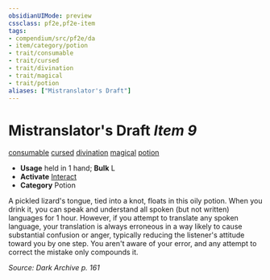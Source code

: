 ```yaml
---
obsidianUIMode: preview
cssclass: pf2e,pf2e-item
tags:
- compendium/src/pf2e/da
- item/category/potion
- trait/consumable
- trait/cursed
- trait/divination
- trait/magical
- trait/potion
aliases: ["Mistranslator's Draft"]
---
```

# Mistranslator's Draft *Item 9*  
[consumable](/rules/traits/consumable.md)  [cursed](/rules/traits/cursed-gmg.md)  [divination](/rules/traits/divination.md)  [magical](/rules/traits/magical.md)  [potion](/rules/traits/potion.md)  

- **Usage** held in 1 hand; **Bulk** L
- **Activate** [Interact](/rules/actions/interact.md)
- **Category** Potion

A pickled lizard's tongue, tied into a knot, floats in this oily potion. When you drink it, you can speak and understand all spoken (but not written) languages for 1 hour. However, if you attempt to translate any spoken language, your translation is always erroneous in a way likely to cause substantial confusion or anger, typically reducing the listener's attitude toward you by one step. You aren't aware of your error, and any attempt to correct the mistake only compounds it.

*Source: Dark Archive p. 161*